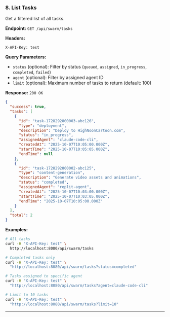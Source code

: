 ### 8. List Tasks

Get a filtered list of all tasks.

**Endpoint:** `GET /api/swarm/tasks`

**Headers:**

```
X-API-Key: test
```

**Query Parameters:**

- `status` (optional): Filter by status (`queued`, `assigned`, `in_progress`, `completed`, `failed`)
- `agent` (optional): Filter by assigned agent ID
- `limit` (optional): Maximum number of tasks to return (default: 100)

**Response:** `200 OK`

```json
{
  "success": true,
  "tasks": [
    {
      "id": "task-1728292800003-abc126",
      "type": "deployment",
      "description": "Deploy to HighNoonCartoon.com",
      "status": "in_progress",
      "assignedAgent": "claude-code-cli",
      "createdAt": "2025-10-07T10:05:00.000Z",
      "startTime": "2025-10-07T10:05:05.000Z",
      "endTime": null
    },
    {
      "id": "task-1728292800002-abc125",
      "type": "content-generation",
      "description": "Generate video assets and animations",
      "status": "completed",
      "assignedAgent": "replit-agent",
      "createdAt": "2025-10-07T10:03:00.000Z",
      "startTime": "2025-10-07T10:03:05.000Z",
      "endTime": "2025-10-07T10:05:00.000Z"
    }
  ],
  "total": 2
}
```

**Examples:**

```bash
# All tasks
curl -H "X-API-Key: test" \
  http://localhost:8080/api/swarm/tasks

# Completed tasks only
curl -H "X-API-Key: test" \
  "http://localhost:8080/api/swarm/tasks?status=completed"

# Tasks assigned to specific agent
curl -H "X-API-Key: test" \
  "http://localhost:8080/api/swarm/tasks?agent=claude-code-cli"

# Limit to 10 tasks
curl -H "X-API-Key: test" \
  "http://localhost:8080/api/swarm/tasks?limit=10"
```

---
